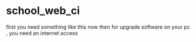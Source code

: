 # school_web_ci
first you need something like this
now then for upgrade software on your pc , you need an internet access
